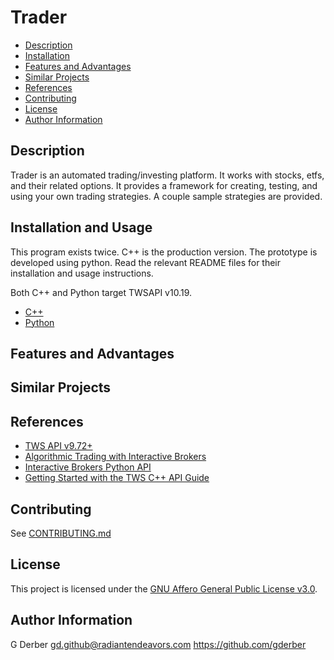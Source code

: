 Trader
========

- [Description](#description)
- [Installation](#installation-and-usage)
- [Features and Advantages](#features-and-advantages)
- [Similar Projects](#similar-projects)
- [References](#references)
- [Contributing](#contributing)
- [License](#license)
- [Author Information](#author-information)

Description
--------------

Trader is an automated trading/investing platform.  It works with stocks, etfs, and their related
options.  It provides a framework for creating, testing, and using your own trading strategies.  A
couple sample strategies are provided.

Installation and Usage
---------------------------

This program exists twice.  C++ is the production version.  The prototype is developed using python.
Read the relevant README files for their installation and usage instructions.

Both C++ and Python target TWSAPI v10.19.

- [C++](src/README.md)
- [Python](pytrader/README.md)

Features and Advantages
-----------------------------

Similar Projects
--------------------

References
------------
- [TWS API v9.72+](https://interactivebrokers.github.io/tws-api/index.html)
- [Algorithmic Trading with Interactive Brokers](https://algo-book.com/)
- [Interactive Brokers Python API](https://algotrading101.com/learn/interactive-brokers-python-api-native-guide/)
- [Getting Started with the TWS C++ API Guide](https://brokerpoint.de/wp-content/uploads/2020/05/TWS_Getting_Started_CAPI.pdf)

Contributing
---------------
See [CONTRIBUTING.md](CONTRIBUTING.md)

License
---------

This project is licensed under the [GNU Affero General Public License v3.0](LICENSE.md).

Author Information
-----------------------

G Derber gd.github@radiantendeavors.com https://github.com/gderber

